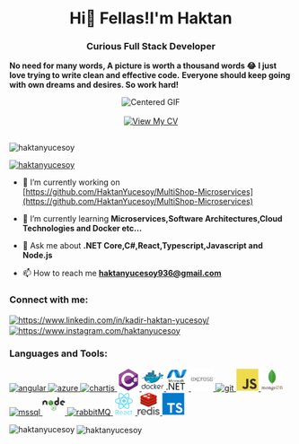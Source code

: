 <h1 align="center">Hi👋 Fellas!I'm Haktan </h1>
<h3 align="center">Curious Full Stack Developer</h3>

<strong>No need for many words, A picture is worth a thousand words 😂</strong>
<strong>I just love trying to write clean and effective code.</strong>
<strong>Everyone should keep going with own dreams and desires. So work hard!</strong>
<div align="center">
  <img src="https://media.giphy.com/media/MBNgMB6miNesE/giphy.gif" alt="Centered GIF">
</div>
<br/>
<div align="center">
  <a href="https://drive.google.com/file/d/1kJ5e5NTn43gdz-JnAruXQDPWNnhjDHya/view?usp=sharing">
    <img src="https://img.shields.io/badge/View%20My%20CV-blue?style=for-the-badge&logo=adobe-acrobat-reader" alt="View My CV" />
  </a>
</div>

##

<p align="left"> <img src="https://komarev.com/ghpvc/?username=haktanyucesoy&label=Profile%20views&color=0e75b6&style=flat" alt="haktanyucesoy" /> </p>

<p align="left"> <a href="https://github.com/ryo-ma/github-profile-trophy"><img src="https://github-profile-trophy.vercel.app/?username=haktanyucesoy" alt="haktanyucesoy" /></a> </p>

- 🔭 I’m currently working on [https://github.com/HaktanYucesoy/MultiShop-Microservices](https://github.com/HaktanYucesoy/MultiShop-Microservices)

- 🌱 I’m currently learning **Microservices,Software Architectures,Cloud Technologies and Docker etc...**

- 💬 Ask me about **.NET Core,C#,React,Typescript,Javascript and Node.js**

- 📫 How to reach me **haktanyucesoy936@gmail.com**

<h3 align="left">Connect with me:</h3>
<p align="left">
<a href="https://linkedin.com/in/https://www.linkedin.com/in/kadir-haktan-yucesoy/" target="blank"><img align="center" src="https://raw.githubusercontent.com/rahuldkjain/github-profile-readme-generator/master/src/images/icons/Social/linked-in-alt.svg" alt="https://www.linkedin.com/in/kadir-haktan-yucesoy/" height="30" width="40" /></a>
<a href="https://instagram.com/https://www.instagram.com/haktanyucesoy" target="blank"><img align="center" src="https://raw.githubusercontent.com/rahuldkjain/github-profile-readme-generator/master/src/images/icons/Social/instagram.svg" alt="https://www.instagram.com/haktanyucesoy" height="30" width="40" /></a>
</p>

<h3 align="left">Languages and Tools:</h3>
<p align="left"> <a href="https://angular.io" target="_blank" rel="noreferrer"> <img src="https://angular.io/assets/images/logos/angular/angular.svg" alt="angular" width="40" height="40"/> </a> <a href="https://azure.microsoft.com/en-in/" target="_blank" rel="noreferrer"> <img src="https://www.vectorlogo.zone/logos/microsoft_azure/microsoft_azure-icon.svg" alt="azure" width="40" height="40"/> </a> <a href="https://www.chartjs.org" target="_blank" rel="noreferrer"> <img src="https://www.chartjs.org/media/logo-title.svg" alt="chartjs" width="40" height="40"/> </a> <a href="https://www.w3schools.com/cs/" target="_blank" rel="noreferrer"> <img src="https://raw.githubusercontent.com/devicons/devicon/master/icons/csharp/csharp-original.svg" alt="csharp" width="40" height="40"/> </a> <a href="https://www.docker.com/" target="_blank" rel="noreferrer"> <img src="https://raw.githubusercontent.com/devicons/devicon/master/icons/docker/docker-original-wordmark.svg" alt="docker" width="40" height="40"/> </a> <a href="https://dotnet.microsoft.com/" target="_blank" rel="noreferrer"> <img src="https://raw.githubusercontent.com/devicons/devicon/master/icons/dot-net/dot-net-original-wordmark.svg" alt="dotnet" width="40" height="40"/> </a> <a href="https://expressjs.com" target="_blank" rel="noreferrer"> <img src="https://raw.githubusercontent.com/devicons/devicon/master/icons/express/express-original-wordmark.svg" alt="express" width="40" height="40"/> </a> <a href="https://git-scm.com/" target="_blank" rel="noreferrer"> <img src="https://www.vectorlogo.zone/logos/git-scm/git-scm-icon.svg" alt="git" width="40" height="40"/> </a> <a href="https://developer.mozilla.org/en-US/docs/Web/JavaScript" target="_blank" rel="noreferrer"> <img src="https://raw.githubusercontent.com/devicons/devicon/master/icons/javascript/javascript-original.svg" alt="javascript" width="40" height="40"/> </a> <a href="https://www.mongodb.com/" target="_blank" rel="noreferrer"> <img src="https://raw.githubusercontent.com/devicons/devicon/master/icons/mongodb/mongodb-original-wordmark.svg" alt="mongodb" width="40" height="40"/> </a> <a href="https://www.microsoft.com/en-us/sql-server" target="_blank" rel="noreferrer"> <img src="https://www.svgrepo.com/show/303229/microsoft-sql-server-logo.svg" alt="mssql" width="40" height="40"/> </a> <a href="https://nodejs.org" target="_blank" rel="noreferrer"> <img src="https://raw.githubusercontent.com/devicons/devicon/master/icons/nodejs/nodejs-original-wordmark.svg" alt="nodejs" width="40" height="40"/> </a> <a href="https://www.rabbitmq.com" target="_blank" rel="noreferrer"> <img src="https://www.vectorlogo.zone/logos/rabbitmq/rabbitmq-icon.svg" alt="rabbitMQ" width="40" height="40"/> </a> <a href="https://reactjs.org/" target="_blank" rel="noreferrer"> <img src="https://raw.githubusercontent.com/devicons/devicon/master/icons/react/react-original-wordmark.svg" alt="react" width="40" height="40"/> </a> <a href="https://redis.io" target="_blank" rel="noreferrer"> <img src="https://raw.githubusercontent.com/devicons/devicon/master/icons/redis/redis-original-wordmark.svg" alt="redis" width="40" height="40"/> </a> <a href="https://www.typescriptlang.org/" target="_blank" rel="noreferrer"> <img src="https://raw.githubusercontent.com/devicons/devicon/master/icons/typescript/typescript-original.svg" alt="typescript" width="40" height="40"/> </a> </p>

<p><img align="left" src="https://github-readme-stats.vercel.app/api/top-langs?username=haktanyucesoy&show_icons=true&locale=en&layout=compact" alt="haktanyucesoy" /></p>

<p>&nbsp;<img align="center" src="https://github-readme-stats.vercel.app/api?username=haktanyucesoy&show_icons=true&locale=en" alt="haktanyucesoy" /></p>
